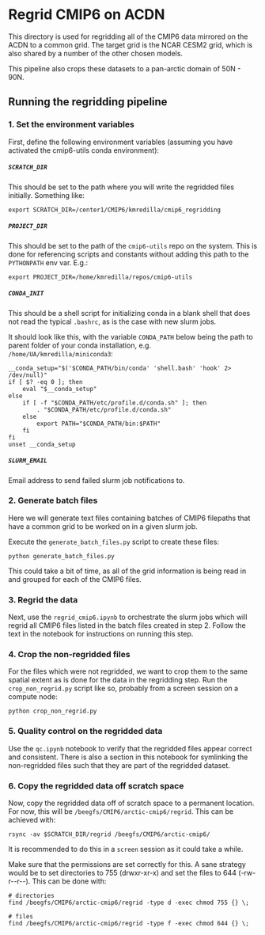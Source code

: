 # Regrid CMIP6 on ACDN

This directory is used for regridding all of the CMIP6 data mirrored on the ACDN to a common grid. The target grid is the NCAR CESM2 grid, which is also shared by a number of the other chosen models.

This pipeline also crops these datasets to a pan-arctic domain of 50N - 90N.


## Running the regridding pipeline

### 1. Set the environment variables

First, define the following environment variables (assuming you have activated the cmip6-utils conda environment):

##### `SCRATCH_DIR`

This should be set to the path where you will write the regridded files initially. Something like:

```
export SCRATCH_DIR=/center1/CMIP6/kmredilla/cmip6_regridding
```

##### `PROJECT_DIR`

This should be set to the path of the `cmip6-utils` repo on the system. This is done for referencing scripts and constants without adding this path to the `PYTHONPATH` env var. E.g.:

```
export PROJECT_DIR=/home/kmredilla/repos/cmip6-utils
``` 

##### `CONDA_INIT`

This should be a shell script for initializing conda in a blank shell that does not read the typical `.bashrc`, as is the case with new slurm jobs.

It should look like this, with the variable `CONDA_PATH` below being the path to parent folder of your conda installation, e.g. `/home/UA/kmredilla/miniconda3`:

```
__conda_setup="$('$CONDA_PATH/bin/conda' 'shell.bash' 'hook' 2> /dev/null)"
if [ $? -eq 0 ]; then
    eval "$__conda_setup"
else
    if [ -f "$CONDA_PATH/etc/profile.d/conda.sh" ]; then
        . "$CONDA_PATH/etc/profile.d/conda.sh"
    else
        export PATH="$CONDA_PATH/bin:$PATH"
    fi
fi
unset __conda_setup
```

##### `SLURM_EMAIL`

Email address to send failed slurm job notifications to.

### 2. Generate batch files

Here we will generate text files containing batches of CMIP6 filepaths that have a common grid to be worked on in a given slurm job. 

Execute the `generate_batch_files.py` script to create these files:

```
python generate_batch_files.py
```

This could take a bit of time, as all of the grid information is being read in and grouped for each of the CMIP6 files. 

### 3. Regrid the data

Next, use the `regrid_cmip6.ipynb` to orchestrate the slurm jobs which will regrid all CMIP6 files listed in the batch files created in step 2. Follow the text in the notebook for instructions on running this step. 

### 4. Crop the non-regridded files

For the files which were not regridded, we want to crop them to the same spatial extent as is done for the data in the regridding step. Run the `crop_non_regrid.py` script like so, probably from a screen session on a compute node:

```
python crop_non_regrid.py
```

### 5. Quality control on the regridded data

Use the `qc.ipynb` notebook to verify that the regridded files appear correct and consistent. There is also a section in this notebook for symlinking the non-regridded files such that they are part of the regridded dataset.

### 6. Copy the regridded data off scratch space

Now, copy the regridded data off of scratch space to a permanent location. For now, this will be `/beegfs/CMIP6/arctic-cmip6/regrid`. This can be achieved with:

```
rsync -av $SCRATCH_DIR/regrid /beegfs/CMIP6/arctic-cmip6/
```

It is recommended to do this in a `screen` session as it could take a while. 

Make sure that the permissions are set correctly for this. A sane strategy would be to set directories to 755 (drwxr-xr-x) and set the files to 644 (-rw-r--r--). This can be done with:

```
# directories
find /beegfs/CMIP6/arctic-cmip6/regrid -type d -exec chmod 755 {} \;

# files
find /beegfs/CMIP6/arctic-cmip6/regrid -type f -exec chmod 644 {} \;
```
